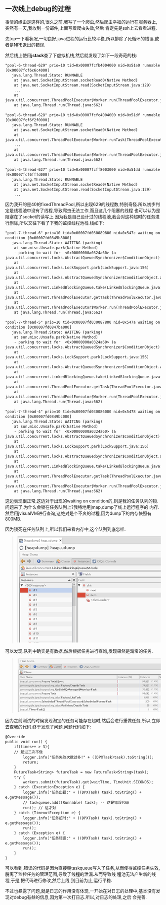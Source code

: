 一次线上debug的过程
---

事情的缘由是这样的,很久之前,我写了一个爬虫,然后爬虫幸福的运行在服务器上,突然有一天,我收到一份邮件,上面写着爬虫失效,然后
肯定先是ssh上去看看进程.

先top一下看状况,一切良好,java进程的运行比较平稳,所以排除了死循环的错误,或者是NPE退出的错误.

然后线上使用**jstack**查了下虚拟机栈,然后就发现了如下一段奇葩的栈:

```
"pool-6-thread-629" prio=10 tid=0x00007fcfb4004000 nid=0x51e0 runnable [0x00007fcf6c6c4000]
   java.lang.Thread.State: RUNNABLE
	at java.net.SocketInputStream.socketRead0(Native Method)
	at java.net.SocketInputStream.read(SocketInputStream.java:129)
    ...
	at java.util.concurrent.ThreadPoolExecutor$Worker.run(ThreadPoolExecutor.java:908)
	at java.lang.Thread.run(Thread.java:662)

"pool-6-thread-628" prio=10 tid=0x00007fcfc4004000 nid=0x51df runnable [0x00007fcf6f2f0000]
   java.lang.Thread.State: RUNNABLE
	at java.net.SocketInputStream.socketRead0(Native Method)
	at java.util.concurrent.ThreadPoolExecutor$Worker.runTask(ThreadPoolExecutor.java:886)
    ...
	at java.util.concurrent.ThreadPoolExecutor$Worker.run(ThreadPoolExecutor.java:908)
	at java.lang.Thread.run(Thread.java:662)

"pool-6-thread-627" prio=10 tid=0x00007fcff8003000 nid=0x51dd runnable [0x00007fcf6fffd000]
   java.lang.Thread.State: RUNNABLE
	at java.net.SocketInputStream.socketRead0(Native Method)
	at java.net.SocketInputStream.read(SocketInputStream.java:129)
    ...
```

因为我开的是40的fixedThreadPool,所以出现629的线程数,特别奇怪.所以初步判定是线程池中没有了线程,导致爬虫无法工作,而且这几个阻塞的线程
也可以认为是阻塞在了socket的读写上.因为我是自己设计过的线程池,我会对这种超时的任务进行删除,所以又往下看了下我的监控线程池栈.栈如下:

```
"pool-7-thread-6" prio=10 tid=0x00007fd030089800 nid=0x547c waiting on condition [0x00007fd0845b8000]
   java.lang.Thread.State: WAITING (parking)
	at sun.misc.Unsafe.park(Native Method)
	- parking to wait for  <0x00000000a0324a60> (a java.util.concurrent.locks.AbstractQueuedSynchronizer$ConditionObject)
	at java.util.concurrent.locks.LockSupport.park(LockSupport.java:156)
	at java.util.concurrent.locks.AbstractQueuedSynchronizer$ConditionObject.await(AbstractQueuedSynchronizer.java:1987)
	at java.util.concurrent.LinkedBlockingQueue.take(LinkedBlockingQueue.java:399)
	at java.util.concurrent.ThreadPoolExecutor.getTask(ThreadPoolExecutor.java:947)
	at java.util.concurrent.ThreadPoolExecutor$Worker.run(ThreadPoolExecutor.java:907)
	at java.lang.Thread.run(Thread.java:662)

"pool-7-thread-5" prio=10 tid=0x00007fd030087800 nid=0x547a waiting on condition [0x00007fd0847ba000]
   java.lang.Thread.State: WAITING (parking)
	at sun.misc.Unsafe.park(Native Method)
	- parking to wait for  <0x00000000a0324a60> (a java.util.concurrent.locks.AbstractQueuedSynchronizer$ConditionObject)
	at java.util.concurrent.locks.LockSupport.park(LockSupport.java:156)
	at java.util.concurrent.locks.AbstractQueuedSynchronizer$ConditionObject.await(AbstractQueuedSynchronizer.java:1987)
	at java.util.concurrent.LinkedBlockingQueue.take(LinkedBlockingQueue.java:399)
	at java.util.concurrent.ThreadPoolExecutor.getTask(ThreadPoolExecutor.java:947)
	at java.util.concurrent.ThreadPoolExecutor$Worker.run(ThreadPoolExecutor.java:907)
	at java.lang.Thread.run(Thread.java:662)

"pool-7-thread-4" prio=10 tid=0x00007fd030086000 nid=0x5478 waiting on condition [0x00007fd0849bc000]
   java.lang.Thread.State: WAITING (parking)
	at sun.misc.Unsafe.park(Native Method)
	- parking to wait for  <0x00000000a0324a60> (a java.util.concurrent.locks.AbstractQueuedSynchronizer$ConditionObject)
	at java.util.concurrent.locks.LockSupport.park(LockSupport.java:156)
	at java.util.concurrent.locks.AbstractQueuedSynchronizer$ConditionObject.await(AbstractQueuedSynchronizer.java:1987)
	at java.util.concurrent.LinkedBlockingQueue.take(LinkedBlockingQueue.java:399)
	at java.util.concurrent.ThreadPoolExecutor.getTask(ThreadPoolExecutor.java:947)
	at java.util.concurrent.ThreadPoolExecutor$Worker.run(ThreadPoolExecutor.java:907)
	at java.lang.Thread.run(Thread.java:662)
```

这边表现很正常,这边对于出现的waiting on condition的,则是我的任务队列的锁.问题来了,为什么会锁在任务队列上?我特地用jmap,dump了线上运行程序的
内存.然后用jvisualVM进行查询,这绝对是个不爽的过程,因为dump下的内存快照有800MB.

因为锁死在任务队列上,所以我们来看内存中,这个队列到底怎样.

> ![队列](images/2014-09-10-1.png)

可以发现,队列中确实是有数据,然后根据任务进行查询,发现果然是淘宝的任务.

> ![任务](images/2014-09-10-2.png)

因为之前测试的时候发现淘宝的任务可能存在超时,然后会进行重做任务,所以,立即去查我的代码.终于发现了问题.问题代码如下:

```
@Override
public void run() {
    if(times++ > 3){
    // 超过三次不做
        logger.info("任务失败次数过多!" + ((DPXTask)task).toString());
        return;
    }
    FutureTask<String> futureTask = new FutureTask<String>(task);
    try {
        workers.submit(futureTask).get(waitTime, TimeUnit.SECONDS);
    } catch (ExecutionException e) {
        logger.info("任务出错:" + ((DPXTask) task).toString() + e.getMessage());
        // taskqueue.add((Runnable) task); -- 这是错误代码
        run(); // 这才对
    } catch (TimeoutException e) {
        logger.info("任务超时:" + ((DPXTask) task).toString() + e.getMessage());
        run();
    } catch (Exception e) {
        logger.info("任务错误:" + ((DPXTask) task).toString() + e.getMessage());
        run();
    }
}
```

可以看到,错误的代码是因为直接朝taskqueue写入了任务,从而使得监控任务失效,脱离了监控任务的管理范围,导致了线程的泄漏.从而导致线
程池无法产生新的线程,于是,把代码进行修改,然后上线,到目前为止,运行平稳.

不过也暴露了问题,就是日志的作用没有体现,一开始在对日志的处理中,基本没有发现对debug有益的信息,因为第一次打日志.所以,对日志的处理,之后
会完善.

